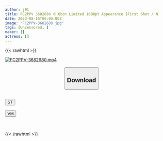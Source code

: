 ```yaml
---
author: j91
title: FC2PPV 3682680 ※ Obon Limited 1680pt Appearance [First Shot / No Mo] I Was A Local Woman Who Was Deceived On A Date On A Rainy Day And Brought To A Hotel. A Woman’s Dislike Is A Lie. She Ejaculates A Lot On Her True Tight Man Who Exposed Her Sex. .
date: 2023-08-16T00:00:00Z
image: "FC2PPV-3682680.jpg"
tags: [Uncensored, ]
maker: []
actress: []
---
```



{{< rawhtml >}}

<div class="video" data-videoid="2Ooj3eGvXMTZdOy">
    <a href="javascript:;">
        <img src="https://my.j91.asia/posts/FC2PPV-3682680/FC2PPV-3682680.jpg" width="WIDTH" height="HEIGHT" alt="FC2PPV-3682680.mp4" loading="lazy">
    </a>
</div>

<script type="text/javascript" src="https://j91.asia/asset/on-demand-st.js"></script>

<br>
  <link rel="stylesheet" href="https://j91.asia/asset/bs5.css">
  
  <center>
  <button class="btn btn-primary" type="button" data-bs-toggle="collapse" data-bs-target=".multi-collapse" aria-expanded="false" aria-controls="multiCollapseExample1 multiCollapseExample2"><h2>Download</h2></button></center>
</p>
<div class="row">
  <div class="col">
    <div class="collapse multi-collapse" id="multiCollapseExample1">
      <div class="card card-body">
	      	      <br>
<div class="buttons">  
<a href="https://streamtape.to/v/2Ooj3eGvXMTZdOy"><button class="btn-hover color-3"><i class="fa fa-download"></i> ST</button></a></div>
    </div>
  </div>
</div>
  <div class="col">
    <div class="collapse multi-collapse" id="multiCollapseExample2">
      <div class="card card-body">
	      <br>
<div class="buttons">
    <a href="https://vidmoly.to/6s3ls34toqq1.html"><button class="btn-hover color-9"><i class="fa fa-download"></i> VM</button></a></div>
<br><br>
      </div>
    </div>
  </div>
</div>

{{< /rawhtml >}}